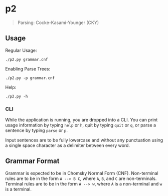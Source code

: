 # p2

> Parsing: Cocke-Kasami-Younger (CKY)


## Usage

Regular Usage:

```
./p2.py grammar.cnf
```

Enabling Parse Trees:

```
./p2.py -p grammar.cnf
```

Help:

```
./p2.py -h
```


### CLI

While the application is running, you are dropped into a CLI.  You can
print usage information by typing `help` or `h`, quit by typing `quit`
or `q`, or parse a sentence by typing `parse` or `p`.

Input sentences are to be fully lowercase and without any punctuation
using a single space character as a delimiter between every word.


## Grammar Format

Grammar is expected to be in Chomsky Normal Form (CNF).  Non-terminal
rules are to be in the form `A --> B C`, where `A`, `B`, and `C` are
non-terminals.  Terminal rules are to be in the form `A --> w`, where
`A` is a non-terminal and `w` is a terminal.
